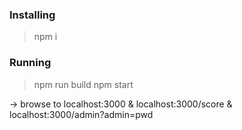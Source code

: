 ### Installing
>npm i


### Running
>npm run build
>npm start

-> browse to localhost:3000 & localhost:3000/score & localhost:3000/admin?admin=pwd